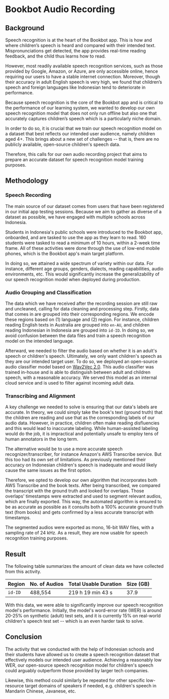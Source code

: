 # Bookbot Audio Recording

## Background

Speech recognition is at the heart of the Bookbot app. This is how and where children’s speech is heard and compared with their intended text. Mispronunciations get detected, the app provides real-time reading feedback, and the child thus learns how to read. 

However, most readily available speech recognition services, such as those provided by Google, Amazon, or Azure, are only accessible online, hence requiring our users to have a stable internet connection. Moreover, though their accuracy in adult English speech is very high, we found that children’s speech and foreign languages like Indonesian tend to deteriorate in performance. 

Because speech recognition is the core of the Bookbot app and is critical to the performance of our learning system, we wanted to develop our own speech recognition model that does not only run offline but also one that accurately captures children’s speech which is a particularly niche domain.

In order to do so, it is crucial that we train our speech recognition model on a dataset that best reflects our intended user audience, namely children aged 4+. This brings about a new set of challenges -- that is, there are no publicly available, open-source children's speech data.

Therefore, this calls for our own audio recording project that aims to prepare an accurate dataset for speech recognition model training purposes.

## Methodology

### Speech Recording

The main source of our dataset comes from users that have been registered in our initial app testing sessions. Because we aim to gather as diverse of a dataset as possible, we have engaged with multiple schools across Indonesia. 

Students in Indonesia's public schools were introduced to the Bookbot app, onboarded, and are tasked to use the app as they learn to read. 160 students were tasked to read a minimum of 10 hours, within a 2-week time frame. All of these activities were done through the use of low-end mobile phones, which is the Bookbot app's main target platform.

In doing so, we attained a wide spectrum of variety within our data. For instance, different age groups, genders, dialects, reading capabilities, audio environments, etc. This would significantly increase the generalizability of our speech recognition model when deployed during production.

### Audio Grouping and Classification

The data which we have received after the recording session are still raw and uncleaned, calling for data cleaning and processing step. Firstly, data that comes in are grouped into their corresponding regions. We encode these regions based on (1) language and (2) region. For instance, children reading English texts in Australia are grouped into `en-AU`, and children reading Indonesian in Indonesia are grouped into `id-ID`. In doing so, we avoid confusion between the data files and train a speech recognition model on the intended language.

Afterward, we needed to filter the audio based on whether it is an adult's speech or children's speech. Ultimately, we only want children's speech as they are our intended target user. To do so, we deployed an open-source audio classifier model based on [Wav2Vec 2.0](https://arxiv.org/abs/2006.11477). This audio classifier was trained in-house and is able to distinguish between adult and children speech, with a reasonable accuracy. We served this model as an internal cloud service and is used to filter against incoming adult data.

### Transcribing and Alignment

A key challenge we needed to solve is ensuring that our data's labels are accurate. In theory, we could simply take the book's text (ground truth) that the children are reading and use that as the corresponding labels of our audio data. However, in practice, children often make reading disfluencies and this would lead to inaccurate labeling. While human-assisted labeling would do the job, it is impractical and potentially unsafe to employ tens of human annotators in the long term.

The alternative would be to use a more accurate speech recognizer/transcriber, for instance Amazon's AWS Transcribe service. But this too had its own set of limitations. As previously mentioned their accuracy on Indonesian children's speech is inadequate and would likely cause the same issues as the first option.

Therefore, we opted to develop our own algorithm that incorporates both AWS Transcribe and the book texts. After being transcribed, we compared the transcript with the ground truth and looked for overlaps. Those overlaps' timestamps were extracted and used to segment relevant audios, which are finally exported. This way, the automated algorithm is ensured to be as accurate as possible as it consults both a 100% accurate ground truth text (from books) and gets confirmed by a less accurate transcript with timestamps.

The segmented audios were exported as mono, 16-bit WAV files, with a sampling rate of 24 kHz. As a result, they are now usable for speech recognition training purposes.

## Result

The following table summarizes the amount of clean data we have collected from this activity.

| Region  | No. of Audios | Total Usable Duration | Size (GB) |
| ------- | ------------- | --------------------- | --------- |
| `id-ID` | 488,554       | 219 h 19 min 43 s     | 37.9      |

With this data, we were able to significantly improve our speech recognition model's performance. Initially, the model's word-error rate (WER) is around 20-25% on synthetic (adult) test sets, and it is currently 15% on real-world children's speech test set -- which is an even harder task to solve. 

## Conclusion

The activity that we conducted with the help of Indonesian schools and their students have allowed us to create a speech recognition dataset that effectively models our intended user audience. Achieving a reasonably low WER, our open-source speech recognition model for children's speech could arguably outperform those provided by larger tech companies.

Likewise, this method could similarly be repeated for other specific low-resource target domains of speakers if needed, e.g. children's speech in Mandarin Chinese, Javanese, etc.